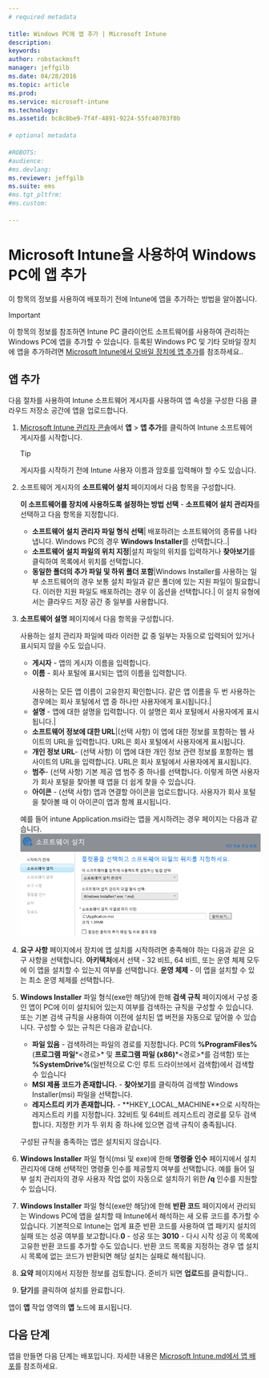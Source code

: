 ```yaml
---
# required metadata

title: Windows PC에 앱 추가 | Microsoft Intune
description:
keywords:
author: robstackmsft
manager: jeffgilb
ms.date: 04/28/2016
ms.topic: article
ms.prod:
ms.service: microsoft-intune
ms.technology:
ms.assetid: bc8c8be9-7f4f-4891-9224-55fc40703f0b

# optional metadata

#ROBOTS:
#audience:
#ms.devlang:
ms.reviewer: jeffgilb
ms.suite: ems
#ms.tgt_pltfrm:
#ms.custom:

---
```


# Microsoft Intune을 사용하여 Windows PC에 앱 추가

이 항목의 정보를 사용하여 배포하기 전에 Intune에 앱을 추가하는 방법을 알아봅니다.

> [!IMPORTANT]
> 이 항목의 정보를 참조하면 Intune PC 클라이언트 소프트웨어를 사용하여 관리하는 Windows PC에 앱을 추가할 수 있습니다. 등록된 Windows PC 및 기타 모바일 장치에 앱을 추가하려면 [Microsoft Intune에서 모바일 장치에 앱 추가](add-apps-for-mobile-devices-in-microsoft-intune.md)를 참조하세요..


## 앱 추가
다음 절차를 사용하여 Intune 소프트웨어 게시자를 사용하여 앱 속성을 구성한 다음 클라우드 저장소 공간에 앱을 업로드합니다.

1.  [Microsoft Intune 관리자 콘솔](https://manage.microsoft.com)에서 **앱** &gt; **앱 추가**를 클릭하여 Intune 소프트웨어 게시자를 시작합니다.

    > [!TIP]
    > 게시자를 시작하기 전에 Intune 사용자 이름과 암호를 입력해야 할 수도 있습니다.



2.  소프트웨어 게시자의 **소프트웨어 설치** 페이지에서 다음 항목을 구성합니다.

    **이 소프트웨어를 장치에 사용하도록 설정하는 방법 선택** - **소프트웨어 설치 관리자**를 선택하고 다음 항목을 지정합니다.

    - **소프트웨어 설치 관리자 파일 형식 선택**| 배포하려는 소프트웨어의 종류를 나타냅니다. Windows PC의 경우 **Windows Installer**를 선택합니다..|
    - **소프트웨어 설치 파일의 위치 지정**|설치 파일의 위치를 입력하거나 **찾아보기**를 클릭하여 목록에서 위치를 선택합니다.
    - **동일한 폴더의 추가 파일 및 하위 폴더 포함**|Windows Installer를 사용하는 일부 소프트웨어의 경우 보통 설치 파일과 같은 폴더에 있는 지원 파일이 필요합니다. 이러한 지원 파일도 배포하려는 경우 이 옵션을 선택합니다.|
   이 설치 유형에서는 클라우드 저장 공간 중 일부를 사용합니다.

3.  **소프트웨어 설명** 페이지에서 다음 항목을 구성합니다.

    사용하는 설치 관리자 파일에 따라 이러한 값 중 일부는 자동으로 입력되어 있거나 표시되지 않을 수도 있습니다.

    - **게시자** - 앱의 게시자 이름을 입력합니다.
    - **이름** - 회사 포털에 표시되는 앱의 이름을 입력합니다.<br /><br />사용하는 모든 앱 이름이 고유한지 확인합니다. 같은 앱 이름을 두 번 사용하는 경우에는 회사 포털에서 앱 중 하나만 사용자에게 표시됩니다.|
    - **설명** - 앱에 대한 설명을 입력합니다. 이 설명은 회사 포털에서 사용자에게 표시됩니다.|
    - **소프트웨어 정보에 대한 URL**|(선택 사항) 이 앱에 대한 정보를 포함하는 웹 사이트의 URL을 입력합니다. URL은 회사 포털에서 사용자에게 표시됩니다.
    - **개인 정보 URL**- (선택 사항) 이 앱에 대한 개인 정보 관련 정보를 포함하는 웹 사이트의 URL을 입력합니다. URL은 회사 포털에서 사용자에게 표시됩니다.
    - **범주**- (선택 사항) 기본 제공 앱 범주 중 하나를 선택합니다. 이렇게 하면 사용자가 회사 포털을 찾아볼 때 앱을 더 쉽게 찾을 수 있습니다.
    - **아이콘** - (선택 사항) 앱과 연결할 아이콘을 업로드합니다. 사용자가 회사 포털을 찾아볼 때 이 아이콘이 앱과 함께 표시됩니다.

    예를 들어 intune Application.msi라는 앱을 게시하려는 경우 페이지는 다음과 같습니다.
    ![PC 소프트웨어 게시자](./media/publisher-for-pc.png)

4.  **요구 사항** 페이지에서 장치에 앱 설치를 시작하려면 충족해야 하는 다음과 같은 요구 사항을 선택합니다. **아키텍처**에서 선택 - 32 비트, 64 비트, 또는 운영 체제 모두에 이 앱을 설치할 수 있는지 여부를 선택합니다. **운영 체제** - 이 앱을 설치할 수 있는 최소 운영 체제를 선택합니다.

5.  **Windows Installer** 파일 형식(exe만 해당)에 한해 **검색 규칙** 페이지에서 구성 중인 앱이 PC에 이미 설치되어 있는지 여부를 검색하는 규칙을 구성할 수 있습니다. 또는 기본 검색 규칙을 사용하여 이전에 설치된 앱 버전을 자동으로 덮어쓸 수 있습니다.
    구성할 수 있는 규칙은 다음과 같습니다.
    - **파일 있음** - 검색하려는 파일의 경로를 지정합니다. PC의 **%ProgramFiles%**(**프로그램 파일**\*&lt;경로&gt;* 및 **프로그램 파일 (x86)**\*&lt;경로&gt;*를 검색함) 또는 **%SystemDrive%**(일반적으로 C:인 루트 드라이브에서 검색함)에서 검색할 수 있습니다
    - **MSI 제품 코드가 존재합니다.** - **찾아보기**를 클릭하여 검색할 Windows Installer(msi) 파일을 선택합니다. 
    - **레지스트리 키가 존재합니다.** - **HKEY_LOCAL_MACHINE\**으로 시작하는 레지스트리 키를 지정합니다. 32비트 및 64비트 레지스트리 경로를 모두 검색합니다. 지정한 키가 두 위치 중 하나에 있으면 검색 규칙이 충족됩니다.

    구성된 규칙을 충족하는 앱은 설치되지 않습니다.

6.  **Windows Installer** 파일 형식(msi 및 exe)에 한해 **명령줄 인수** 페이지에서 설치 관리자에 대해 선택적인 명령줄 인수를 제공할지 여부를 선택합니다. 예를 들어 일부 설치 관리자의 경우 사용자 작업 없이 자동으로 설치하기 위한 **/q** 인수를 지원할 수 있습니다.

7.  **Windows Installer** 파일 형식(exe만 해당)에 한해 **반환 코드** 페이지에서 관리되는 Windows PC에 앱을 설치할 때 Intune에서 해석하는 새 오류 코드를 추가할 수 있습니다.
    기본적으로 Intune는 업계 표준 반환 코드를 사용하여 앱 패키지 설치의 실패 또는 성공 여부를 보고합니다.**0** - 성공 또는 **3010** - 다시 시작 성공 이 목록에 고유한 반환 코드를 추가할 수도 있습니다. 반환 코드 목록을 지정하는 경우 앱 설치 시 목록에 없는 코드가 반환되면 해당 설치는 실패로 해석됩니다.

8.  **요약** 페이지에서 지정한 정보를 검토합니다. 준비가 되면 **업로드**를 클릭합니다..

9. **닫기**를 클릭하여 설치를 완료합니다.

앱이 **앱** 작업 영역의 **앱** 노드에 표시됩니다.

## 다음 단계

앱을 만들면 다음 단계는 배포입니다. 자세한 내용은 [Microsoft Intune.md에서 앱 배포](deploy-apps.md)를 참조하세요.

<!--HONumber=May16_HO1-->


